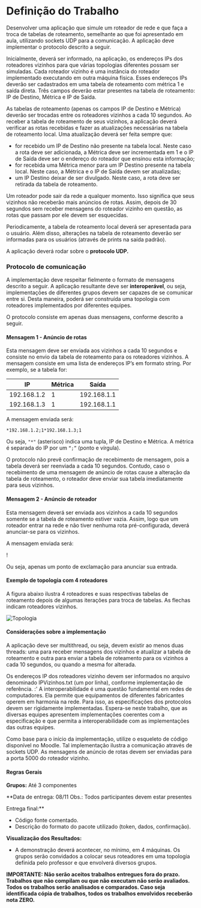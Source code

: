 # Definição do Trabalho

Desenvolver uma aplicação que simule um roteador de rede e que faça a troca de tabelas
de roteamento, semelhante ao que foi apresentado em aula, utilizando sockets UDP para a
comunicação. A aplicação deve implementar o protocolo descrito a seguir.

Inicialmente, deverá ser informado, na aplicação, os endereços IPs dos roteadores
vizinhos para que várias topologias diferentes possam ser simuladas. Cada roteador vizinho é
uma instância do roteador implementado executando em outra máquina física. Esses endereços
IPs deverão ser cadastrados em uma tabela de roteamento com métrica 1 e saída direta. Três
campos deverão estar presentes na tabela de roteamento: IP de Destino, Métrica e IP de Saída.

As tabelas de roteamento (apenas os campos IP de Destino e Métrica) deverão ser
trocadas entre os roteadores vizinhos a cada 10 segundos. Ao receber a tabela de roteamento de
seus vizinhos, a aplicação deverá verificar as rotas recebidas e fazer as atualizações necessárias
na tabela de roteamento local. Uma atualização deverá ser feita sempre que:
- for recebido um IP de Destino não presente na tabela local. Neste caso a rota deve
ser adicionada, a Métrica deve ser incrementada em 1 e o IP de Saída deve ser o endereço do
roteador que ensinou esta informação;
- for recebida uma Métrica menor para um IP Destino presente na tabela local.
Neste caso, a Métrica e o IP de Saída devem ser atualizadas;
- um IP Destino deixar de ser divulgado. Neste caso, a rota deve ser retirada da
tabela de roteamento.

Um roteador pode sair da rede a qualquer momento. Isso significa que seus vizinhos não
receberão mais anúncios de rotas. Assim, depois de 30 segundos sem receber mensagens do
roteador vizinho em questão, as rotas que passam por ele devem ser esquecidas.

Periodicamente, a tabela de roteamento local deverá ser apresentada para o usuário. Além
disso, alterações na tabela de roteamento deverão ser informadas para os usuários (através de
prints na saída padrão).

A aplicação deverá rodar sobre o **protocolo UDP.**

### Protocolo de comunicação

A implementação deve respeitar fielmente o formato de mensagens descrito a seguir. A
aplicação resultante deve ser **interoperável**, ou seja, implementações de diferentes grupos
devem ser capazes de se comunicar entre si. Desta maneira, poderá ser construída uma topologia
com roteadores implementados por diferentes equipes.

O protocolo consiste em apenas duas mensagens, conforme descrito a seguir.

#### Mensagem 1 - Anúncio de rotas

Esta mensagem deve ser enviada aos vizinhos a cada 10 segundos e consiste no envio da
tabela de roteamento para os roteadores vizinhos. A mensagem consiste em uma lista de
endereços IP’s em formato string. Por exemplo, se a tabela for:

IP | Métrica | Saída
-- | ------- | --------
192.168.1.2 | 1 | 192.168.1.1
192.168.1.3 | 1 | 192.168.1.1

A mensagem enviada será:

`*192.168.1.2;1*192.168.1.3;1`

Ou seja, `"*"` (asterisco) indica uma tupla, IP de Destino e Métrica. A métrica é separada
do IP por um `“;”` (ponto e vírgula).

O protocolo não prevê confirmação de recebimento de mensagem, pois a tabela deverá
ser reenviada a cada 10 segundos. Contudo, caso o recebimento de uma mensagem de anúncio de
rotas cause a alteração da tabela de roteamento, o roteador deve enviar sua tabela imediatamente
para seus vizinhos.

#### Mensagem 2 - Anúncio de roteador

Esta mensagem deverá ser enviada aos vizinhos a cada 10 segundos somente se a tabela
de roteamento estiver vazia. Assim, logo que um roteador entrar na rede e não tiver nenhuma
rota pré-configurada, deverá anunciar-se para os vizinhos.

A mensagem enviada será:

!

Ou seja, apenas um ponto de exclamação para anunciar sua entrada.

#### Exemplo de topologia com 4 roteadores

A figura abaixo ilustra 4 roteadores e suas respectivas tabelas de roteamento depois de
algumas iterações para troca de tabelas. As flechas indicam roteadores vizinhos.

![Topologia](SocketsRedes/Topologia.jpg)

#### Considerações sobre a implementação
A aplicação deve ser multithread, ou seja, devem existir ao menos duas threads: uma para
receber mensagens dos vizinhos e atualizar a tabela de roteamento e outra para enviar a tabela de
roteamento para os vizinhos a cada 10 segundos, ou quando a mesma for alterada.

Os endereços IP dos roteadores vizinho devem ser informados no arquivo denominado
IPVizinhos.txt (um por linha), conforme implementação de referência.
:'
A interoperabilidade é uma questão fundamental em redes de computadores. Ela permite
que equipamentos de diferentes fabricantes operem em harmonia na rede. Para isso, as
especificações dos protocolos devem ser rigidamente implementadas. Espera-se neste trabalho,
que as diversas equipes apresentem implementações coerentes com a especificação e que permita
a interoperabilidade com as implementações das outras equipes.

Como base para o início da implementação, utilize o esqueleto de código disponível no
Moodle. Tal implementação ilustra a comunicação através de sockets UDP. As mensagens de
anúncio de rotas devem ser enviadas para a porta 5000 do roteador vizinho.

#### Regras Gerais

**Grupos:** Até 3 componentes

**Data de entrega: 08/11
Obs.: Todos participantes devem estar presentes

Entrega final:**
- Código fonte comentado.
- Descrição do formato do pacote utilizado (token, dados, confirmação).

**Visualização dos Resultados:**
- A demonstração deverá acontecer, no mínimo, em 4 máquinas. Os grupos serão convidados a
colocar seus roteadores em uma topologia definida pelo professor e que envolverá diversos
grupos.

**IMPORTANTE: Não serão aceitos trabalhos entregues fora do prazo. Trabalhos que não
compilam ou que não executam não serão avaliados. Todos os trabalhos serão analisados e
comparados. Caso seja identificada cópia de trabalhos, todos os trabalhos envolvidos receberão
nota ZERO.**

